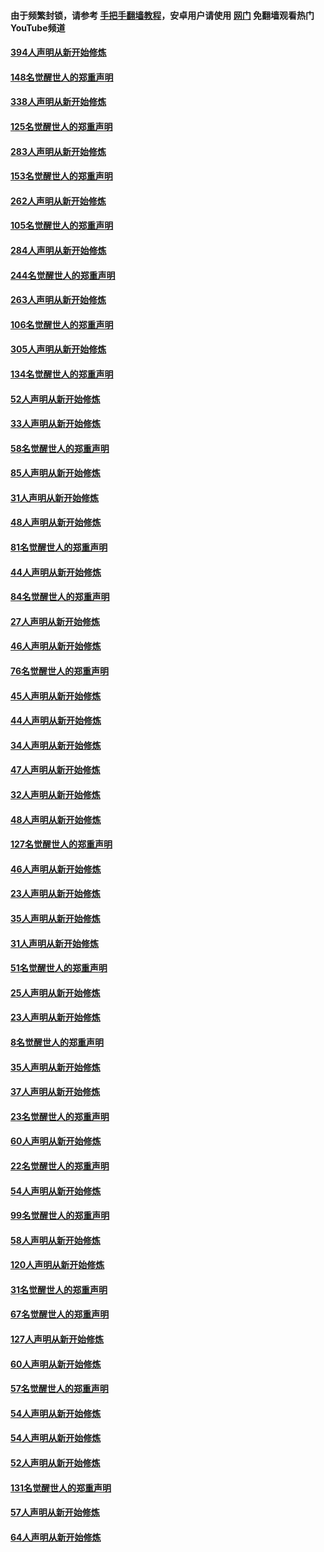#### 由于频繁封锁，请参考 [手把手翻墙教程](https://github.com/gfw-breaker/guides/wiki/)，安卓用户请使用 [网门](https://github.com/gfw-breaker/nogfw/blob/master/dl.md?t=05020401) 免翻墙观看热门YouTube频道 

#### [394人声明从新开始修炼](../pages/91/423914.md?t=05020401) 

#### [148名觉醒世人的郑重声明](../pages/91/423913.md?t=05020401) 

#### [338人声明从新开始修炼](../pages/91/423540.md?t=05020401) 

#### [125名觉醒世人的郑重声明](../pages/91/423539.md?t=05020401) 

#### [283人声明从新开始修炼](../pages/91/423296.md?t=05020401) 

#### [153名觉醒世人的郑重声明](../pages/91/423295.md?t=05020401) 

#### [262人声明从新开始修炼](../pages/91/423004.md?t=05020401) 

#### [105名觉醒世人的郑重声明](../pages/91/423003.md?t=05020401) 

#### [284人声明从新开始修炼](../pages/91/422707.md?t=05020401) 

#### [244名觉醒世人的郑重声明](../pages/91/422706.md?t=05020401) 

#### [263人声明从新开始修炼](../pages/91/422553.md?t=05020401) 

#### [106名觉醒世人的郑重声明](../pages/91/422552.md?t=05020401) 

#### [305人声明从新开始修炼](../pages/91/422153.md?t=05020401) 

#### [134名觉醒世人的郑重声明](../pages/91/422152.md?t=05020401) 

#### [52人声明从新开始修炼](../pages/91/421846.md?t=05020401) 

#### [33人声明从新开始修炼](../pages/91/421804.md?t=05020401) 

#### [58名觉醒世人的郑重声明](../pages/91/421845.md?t=05020401) 

#### [85人声明从新开始修炼](../pages/91/421769.md?t=05020401) 

#### [31人声明从新开始修炼](../pages/91/421763.md?t=05020401) 

#### [48人声明从新开始修炼](../pages/91/421605.md?t=05020401) 

#### [81名觉醒世人的郑重声明](../pages/91/421656.md?t=05020401) 

#### [44人声明从新开始修炼](../pages/91/421544.md?t=05020401) 

#### [84名觉醒世人的郑重声明](../pages/91/421543.md?t=05020401) 

#### [27人声明从新开始修炼](../pages/91/421465.md?t=05020401) 

#### [46人声明从新开始修炼](../pages/91/421454.md?t=05020401) 

#### [76名觉醒世人的郑重声明](../pages/91/421453.md?t=05020401) 

#### [45人声明从新开始修炼](../pages/91/421452.md?t=05020401) 

#### [44人声明从新开始修炼](../pages/91/421422.md?t=05020401) 

#### [34人声明从新开始修炼](../pages/91/421322.md?t=05020401) 

#### [47人声明从新开始修炼](../pages/91/421264.md?t=05020401) 

#### [32人声明从新开始修炼](../pages/91/421225.md?t=05020401) 

#### [48人声明从新开始修炼](../pages/91/421202.md?t=05020401) 

#### [127名觉醒世人的郑重声明](../pages/91/421224.md?t=05020401) 

#### [46人声明从新开始修炼](../pages/91/421203.md?t=05020401) 

#### [23人声明从新开始修炼](../pages/91/421138.md?t=05020401) 

#### [35人声明从新开始修炼](../pages/91/421122.md?t=05020401) 

#### [31人声明从新开始修炼](../pages/91/421081.md?t=05020401) 

#### [51名觉醒世人的郑重声明](../pages/91/421080.md?t=05020401) 

#### [25人声明从新开始修炼](../pages/91/421020.md?t=05020401) 

#### [23人声明从新开始修炼](../pages/91/420884.md?t=05020401) 

#### [8名觉醒世人的郑重声明](../pages/91/420883.md?t=05020401) 

#### [35人声明从新开始修炼](../pages/91/420809.md?t=05020401) 

#### [37人声明从新开始修炼](../pages/91/420766.md?t=05020401) 

#### [23名觉醒世人的郑重声明](../pages/91/420765.md?t=05020401) 

#### [60人声明从新开始修炼](../pages/91/420727.md?t=05020401) 

#### [22名觉醒世人的郑重声明](../pages/91/420726.md?t=05020401) 

#### [54人声明从新开始修炼](../pages/91/420529.md?t=05020401) 

#### [99名觉醒世人的郑重声明](../pages/91/420528.md?t=05020401) 

#### [58人声明从新开始修炼](../pages/91/420198.md?t=05020401) 

#### [120人声明从新开始修炼](../pages/91/420141.md?t=05020401) 

#### [31名觉醒世人的郑重声明](../pages/91/420197.md?t=05020401) 

#### [67名觉醒世人的郑重声明](../pages/91/420140.md?t=05020401) 

#### [127人声明从新开始修炼](../pages/91/420082.md?t=05020401) 

#### [60人声明从新开始修炼](../pages/91/420081.md?t=05020401) 

#### [57名觉醒世人的郑重声明](../pages/91/420080.md?t=05020401) 

#### [54人声明从新开始修炼](../pages/91/419533.md?t=05020401) 

#### [54人声明从新开始修炼](../pages/91/419532.md?t=05020401) 

#### [52人声明从新开始修炼](../pages/91/419531.md?t=05020401) 

#### [131名觉醒世人的郑重声明](../pages/91/419530.md?t=05020401) 

#### [57人声明从新开始修炼](../pages/91/419430.md?t=05020401) 

#### [64人声明从新开始修炼](../pages/91/419429.md?t=05020401) 

